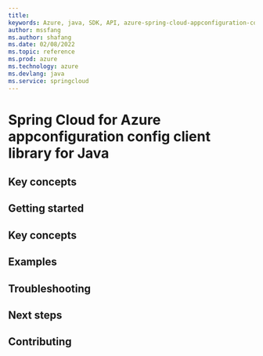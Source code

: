 ```yaml
---
title: 
keywords: Azure, java, SDK, API, azure-spring-cloud-appconfiguration-config, springcloud
author: mssfang
ms.author: shafang
ms.date: 02/08/2022
ms.topic: reference
ms.prod: azure
ms.technology: azure
ms.devlang: java
ms.service: springcloud
---
```

# Spring Cloud for Azure appconfiguration config client library for Java

## Key concepts
## Getting started
## Key concepts
## Examples
## Troubleshooting
## Next steps
## Contributing

